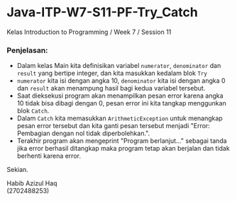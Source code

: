 # Java-ITP-W7-S11-PF-Try_Catch

Kelas Introduction to Programming / Week 7 / Session 11

### Penjelasan:
- Dalam kelas Main kita definisikan variabel `numerator`, `denominator` dan `result` yang bertipe integer, dan kita masukkan kedalam blok `Try`
- `numerator` kita isi dengan angka 10, `denominator` kita isi dengan angka 0 dan `result` akan menampung hasil bagi kedua variabel tersebut.
- Saat dieksekusi program akan menampilkan pesan error karena angka 10 tidak bisa dibagi dengan 0, pesan error ini kita tangkap menggunkan blok `Catch`.
- Dalam `Catch` kita memasukkan `ArithmeticException` untuk menangkap pesan error tersebut dan kita ganti pesan tersebut menjadi "Error: Pembagian dengan nol tidak diperbolehkan.".
- Terakhir program akan mengeprint "Program berlanjut..." sebagai tanda jika error berhasil ditangkap maka program tetap akan berjalan dan tidak berhenti karena error.

Sekian.

Habib Azizul Haq  
(2702488253)
